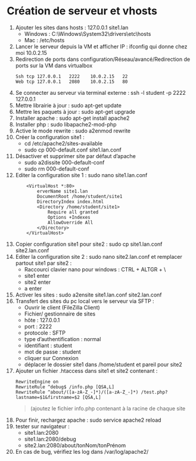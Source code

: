 # Création de serveur et vhosts

1. Ajouter les sites dans hosts : 127.0.0.1 site1.lan
    + Windows : C:\Windows\System32\drivers\etc\hosts
	+ Mac : /etc/hosts
2. Lancer le serveur depuis la VM et afficher IP : ifconfig qui donne chez moi 10.0.2.15
3.  Redirection de ports dans configuration/Réseau/avancé/Redirection de ports sur la VM dans virtualbox
    ```
    Ssh	tcp	127.0.0.1	2222	10.0.2.15	22
    Web	tcp	127.0.0.1	2080	10.0.2.15	80
    ```
4. Se connecter au serveur via terminal externe : ssh -l student -p 2222 127.0.0.1
5. Mettre librairie à jour : sudo apt-get update
6. Mettre les paquets à jour : sudo apt-get upgrade
7. Installer apache : sudo apt-get install apache2
8. Installer php : sudo libapache2-mod-php
9. Active le mode rewrite : sudo a2enmod rewrite
10. Créer la configuration site1 :
    + cd /etc/apache2/sites-available
    + sudo cp 000-default.conf site1.lan.conf
11. Désactiver et supprimer site par défaut d’apache
    + sudo a2dissite 000-default-conf
    + sudo rm 000-default-conf
12. Editer la configuration site 1 : sudo nano site1.lan.conf
    ```
        <VirtualHost *:80>
            erverName site1.lan
            DocumentRoot /home/student/site1
            DirectoryIndex index.html
            <Directory /home/student/site1>
                Require all granted
                Options +Indexes
                AllowOverride All
            </Directory>
        </VirtualHost>
    ```
13. Copier configuration site1 pour site2 : sudo cp site1.lan.conf site2.lan.conf
14. Editer la configuration site 2 : sudo nano site2.lan.conf et remplacer partout site1 par site2 :
    + Raccourci clavier nano pour windows : CTRL + ALTGR + \
    + site1 enter
    + site2 enter
    + a enter
15. Activer les sites : sudo a2ensite site1.lan.conf site2.lan.conf
16. Transfert des sites du pc local vers le serveur via SFTP :
    + Ouvrir le client (FileZilla Client)
    + Fichier/ gestionnaire de sites
    + hôte : 127.0.0.1
    + port : 2222
    + protocole : SFTP
    + type d’authentification : normal
    + identifiant : student
    + mot de passe : student
    + cliquer sur Connexion
    + déplacer le dossier site1 dans /home/student et pareil pour site2
17. Ajouter un fichier .htaccess dans site1 et site2 contenant :
    ```
    RewriteEngine on
    RewriteRule ^debug$ /info.php [QSA,L]
    RewriteRule ^about/([a-zA-Z_-]*)/([a-zA-Z_-]*) /test.php?lastname=$1&firstname=$2 [QSA,L]
    ```
	> (ajoutez le fichier info.php contenant <?php  phpinfo();  ?>  à la racine de chaque site
18. Pour finir, rechargez apache : sudo service apache2 reload
19. tester sur navigateur :
    + site1.lan:2080
    + site1.lan:2080/debug
    + site2.lan:2080/about/tonNom/tonPrénom
20. En cas de bug, vérifiez les log dans /var/log/apache2/
